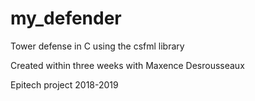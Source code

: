 # my_defender

Tower defense in C using the csfml library

Created within three weeks with Maxence Desrousseaux

Epitech project 2018-2019
